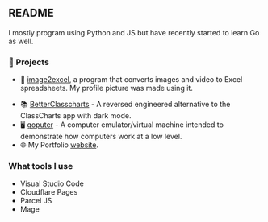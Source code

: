 ## README

I mostly program using Python and JS but have recently started to learn Go as well.

### :construction: Projects

 - :pencil: [image2excel](https://github.com/sccreeper/image2excel), a program that converts images and video to Excel spreadsheets. My profile picture was made using it.

 <!-- - :robot: [pibot](https://github.com/sccreeper/pibot), software for the Raspberry PI which should make making basic robots easier. --->
 - :books: [BetterClasscharts](https://github.com/sccreeper/BetterClasscharts) - A reversed engineered alternative to the ClassCharts app with dark mode.
 - :desktop_computer: [goputer](https://github.com/sccreeper/goputer) - A computer emulator/virtual machine intended to demonstrate how computers work at a low level.
 - :globe_with_meridians: My Portfolio [website](https://www.oscarcp.net/).

 ### What tools I use

 - Visual Studio Code
 - Cloudflare Pages
 - Parcel JS
 - Mage
